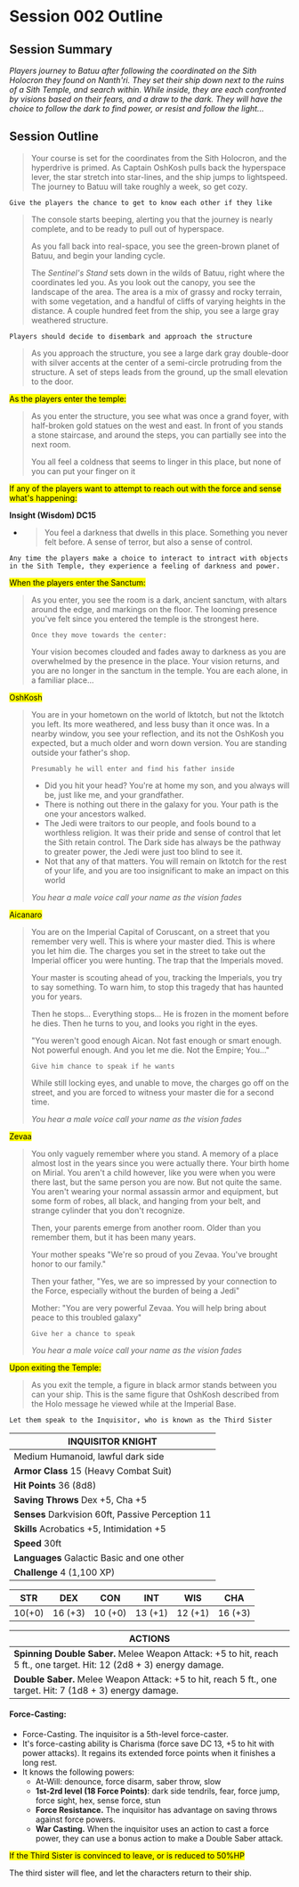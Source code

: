 # Session 002 Outline

## Session Summary

*Players journey to Batuu after following the coordinated on the Sith Holocron they found on Nanth'ri. They set their ship down next to the ruins of a Sith Temple, and search within. While inside, they are each confronted by visions based on their fears, and a draw to the dark. They will have the choice to follow the dark to find power, or resist and follow the light...*



## Session Outline

> Your course is set for the coordinates from the Sith Holocron, and the hyperdrive is primed. As Captain OshKosh pulls back the hyperspace lever, the star stretch into star-lines, and the ship jumps to lightspeed. The journey to Batuu will take roughly a week, so get cozy.

`Give the players the chance to get to know each other if they like`

> The console starts beeping, alerting you that the journey is nearly complete, and to be ready to pull out of hyperspace. 
>
> As you fall back into real-space, you see the green-brown planet of Batuu, and begin your landing cycle.
>
> The *Sentinel's Stand* sets down in the wilds of Batuu, right where the coordinates led you. As you look out the canopy, you see the landscape of the area. The area is a mix of grassy and rocky terrain, with some vegetation, and a handful of cliffs of varying heights in the distance. A couple hundred feet from the ship, you see a large gray weathered structure.

`Players should decide to disembark and approach the structure`

> As you approach the structure, you see a large dark gray double-door with silver accents at the center of a semi-circle protruding from the structure. A set of steps leads from the ground, up the small elevation to the door.



<mark>As the players enter the temple:</mark>

> As you enter the structure, you see what was once a grand foyer, with half-broken gold statues on the west and east. In front of you stands a stone staircase, and around the steps, you can partially see into the next room.
>
> You all feel a coldness that seems to linger in this place, but none of you can put your finger on it



<mark>If any of the players want to attempt to reach out with the force and sense what's happening:</mark>

**Insight (Wisdom) DC15**

* > You feel a darkness that dwells in this place. Something you never felt before. A sense of terror, but also a sense of control.



```
Any time the players make a choice to interact to intract with objects in the Sith Temple, they experience a feeling of darkness and power.
```



<mark>When the players enter the Sanctum:</mark>

> As you enter, you see the room is a dark, ancient sanctum, with altars around the edge, and markings on the floor. The looming presence you've felt since you entered the temple is the strongest here. 
>
> `Once they move towards the center:`
>
> Your vision becomes clouded and fades away to darkness as you are overwhelmed by the presence in the place. Your vision returns, and you are no longer in the sanctum in the temple. You are each alone, in a familiar place...

<mark>OshKosh</mark>

> You are in your hometown on the world of Iktotch, but not the Iktotch you left. Its more weathered, and less busy than it once was. In a nearby window, you see your reflection, and its not the OshKosh you expected, but a much older and worn down version. You are standing outside your father's shop.
>
> `Presumably he will enter and find his father inside`
>
> * Did you hit your head? You're at home my son, and you always will be, just like me, and your grandfather.
> * There is nothing out there in the galaxy for you. Your path is the one your ancestors walked. 
> * The Jedi were traitors to our people, and fools bound to a worthless religion. It was their pride and sense of control that let the Sith retain control. The Dark side has always be the pathway to greater power, the Jedi were just too blind to see it.
> * Not that any of that matters. You will remain on Iktotch for the rest of your life, and you are too insignificant to make an impact on this world
>
> *You hear a male voice call your name as the vision fades*

<mark>Aicanaro</mark>

> You are on the Imperial Capital of Coruscant, on a street that you remember very well. This is where your master died. This is where you let him die. The charges you set in the street to take out the Imperial officer you were hunting. The trap that the Imperials moved. 
>
> Your master is scouting ahead of you, tracking the Imperials, you try to say something. To warn him, to stop this tragedy that has haunted you for years.
>
> Then he stops... Everything stops... He is frozen in the moment before he dies. Then he turns to you, and looks you right in the eyes.
>
> "You weren't good enough Aican. Not fast enough or smart enough. Not powerful enough. And you let me die. Not the Empire; You..."
>
> `Give him chance to speak if he wants`
>
> While still locking eyes, and unable to move, the charges go off on the street, and you are forced to witness your master die for a second time.
>
> *You hear a male voice call your name as the vision fades*

<mark>Zevaa</mark>

>You only vaguely remember where you stand. A memory of a place almost lost in the years since you were actually there. Your birth home on Mirial. You aren't a child however, like you were when you were there last, but the same person you are now. But not quite the same. You aren't wearing your normal assassin armor and equipment, but some form of robes, all black, and hanging from your belt, and strange cylinder that you don't recognize. 
>
>Then, your parents emerge from another room. Older than you remember them, but it has been many years.
>
>Your mother speaks "We're so proud of you Zevaa. You've brought honor to our family."
>
>Then your father, "Yes, we are so impressed by your connection to the Force, especially without the burden of being a Jedi"
>
>Mother: "You are very powerful Zevaa. You will help bring about peace to this troubled galaxy"
>
>`Give her a chance to speak`
>
> *You hear a male voice call your name as the vision fades*



<mark>Upon exiting the Temple:</mark>

> As you exit the temple, a figure in black armor stands between you can your ship. This is the same figure that OshKosh described from the Holo message he viewed while at the Imperial Base.

`Let them speak to the Inquisitor, who is known as the Third Sister`

| INQUISITOR KNIGHT                                 |
| ------------------------------------------------- |
| Medium Humanoid, lawful dark side                 |
| **Armor Class** 15 (Heavy Combat Suit)            |
| **Hit Points** 36 (8d8)                           |
| **Saving Throws** Dex +5, Cha +5                  |
| **Senses** Darkvision 60ft, Passive Perception 11 |
| **Skills** Acrobatics +5, Intimidation +5         |
| **Speed** 30ft                                    |
| **Languages** Galactic Basic and one other        |
| **Challenge** 4 (1,100 XP)                        |

|  STR   |   DEX   |   CON   |   INT   |   WIS   |   CHA   |
| :----: | :-----: | :-----: | :-----: | :-----: | :-----: |
| 10(+0) | 16 (+3) | 10 (+0) | 13 (+1) | 12 (+1) | 16 (+3) |

| ACTIONS                                                      |
| ------------------------------------------------------------ |
| **Spinning Double Saber.** Melee Weapon Attack: +5 to hit, reach 5 ft., one target. Hit: 12 (2d8 + 3) energy damage. |
| **Double Saber.** Melee Weapon Attack: +5 to hit, reach 5 ft., one target. Hit: 7 (1d8 + 3) energy damage. |

#### Force-Casting:

* Force-Casting. The inquisitor is a 5th-level force-caster. 
* It's force-casting ability is Charisma (force save DC 13, +5 to hit with power attacks). It regains its extended force points when it finishes a long rest. 
* It knows the following powers:
  * At-Will: denounce, force disarm, saber throw, slow 
  * **1st-2rd level (18 Force Points)**: dark side tendrils, fear, force jump, force sight, hex, sense force, stun
  * **Force Resistance.** The inquisitor has advantage on saving throws against force powers.
  * **War Casting.** When the inquisitor uses an action to cast a force power, they can use a bonus action to make a Double Saber attack.



<mark>If the Third Sister is convinced to leave, or is reduced to 50%HP</mark>

The third sister will flee, and let the characters return to their ship.



